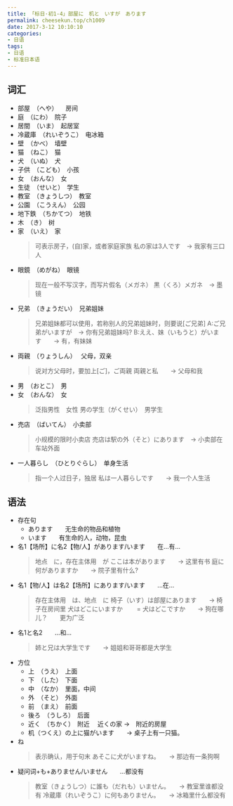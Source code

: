```yaml
---
title: 「标日·初1-4」部屋に　机と　いすが　あります
permalink: cheesekun.top/ch1009
date: 2017-3-12 10:10:10
categories:
- 日语
tags:
- 日语
- 标准日本语 
---
```


## 词汇
- 部屋　（へや） 　房间
- 庭　（にわ）　院子
- 居間　（いま）　起居室
- 冷蔵庫　（れいぞうこ）　电冰箱
- 壁　（かべ）　墙壁
- 猫　（ねこ）　猫
- 犬　（いぬ）　犬
- 子供　（こども）　小孩
- 女　（おんな）　女
- 生徒　（せいと）　学生
- 教室　（きょうしつ）　教室
- 公園　（こうえん）　公园
- 地下鉄　（ちかてつ）　地铁
- 木　（き）　树
- 家　（いえ）　家
	> 可表示房子，(自)家，或者家庭家族
	> 私の家は3人です　-> 我家有三口人
- 眼鏡　（めがね）　眼镜
	> 现在一般不写汉字，而写片假名（メガネ）
	> 黒（くろ）メガネ　-> 墨镜
- 兄弟　（きょうだい）　兄弟姐妹
	> 兄弟姐妹都可以使用，<span class="red">若称别人的兄弟姐妹时，则要说[ご兄弟]</span>
	> A:ご兄弟がいますが　-> 你有兄弟姐妹吗?
	> B:ええ、妹（いもうと）がいます　　-> 有，有妹妹
- 両親　（りょうしん）　 父母，双亲
	> 说对方父母时，要加上[ご]，ご両親
	> 両親と私　　-> 父母和我
- 男　（おとこ）　男
- 女　（おんな）　女
	> 泛指男性　女性
	> 男の学生（がくせい）　男学生
- 売店　（ばいてん）　小卖部
	> 小规模的限时小卖店
	> 売店は駅の外（そと）にあります　-> 小卖部在车站外面
- 一人暮らし　（ひとりぐらし）　单身生活
	> 指一个人过日子，独居
	> 私は一人暮らしです　　-> 我一个人生活

## 语法
- 存在句
	- あります　　无生命的物品和植物
	- います　　有生命的人，动物，昆虫
- 名1【场所】に名2【物/人】があります/います　　在...有...
	> <span class="red">地点　に，存在主体用　が</span>
	> ここは本があります　　-> 这里有书
	> 庭に何がありますか　　-> 院子里有什么?
- 名1【物/人】は名2【场所】にあります/います　　...在...
	> <span class="red">存在主体用　は、地点　に</span>
	> 椅子（いす）は部屋にあります　　-> 椅子在房间里
	> 犬はどこにいますか　　
	> = 犬はどこですか　　-> 狗在哪儿？　　更为广泛
- 名1と名2　　...和...
	> 姉と兄は大学生です　　-> 姐姐和哥哥都是大学生
- 方位
	- 上　（うえ）　上面
	- 下　（した）　下面
	- 中　（なか）　里面，中间
	- 外　（そと）　外面
	- 前　（まえ）　前面
	- 後ろ　（うしろ）　后面
	- 近く　（ちかく）　附近 　<span class="red">近くの家 ->　附近的房屋</span>
	- 机（つくえ）の上に猫がいます　　-> 桌子上有一只猫。
- ね　
	> 表示确认，用于句末
	> あそこに犬がいますね。　　-> 那边有一条狗啊
- 疑问词+も+ありません/いません　　...都没有
	> 教室（きょうしつ）に誰も（だれも）いません。　　-> 教室里谁都没有
	> 冷蔵庫（れいぞうこ）に何もありません。　　-> 冰箱里什么都没有
